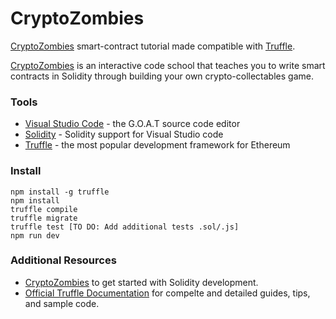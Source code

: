# CryptoZombies
[CryptoZombies](https://cryptozombies.io) smart-contract tutorial made compatible with [Truffle](http://truffleframework.com).

[CryptoZombies](https://cryptozombies.io) is an interactive code school that teaches you to write smart contracts in Solidity through building your own crypto-collectables game.

### Tools
* [Visual Studio Code](https://code.visualstudio.com/) - the G.O.A.T source code editor
* [Solidity](https://marketplace.visualstudio.com/items?itemName=JuanBlanco.solidity) - Solidity support for Visual Studio code
* [Truffle](https://truffleframework.com/) - the most popular development framework for Ethereum

### Install
```
npm install -g truffle
npm install
truffle compile
truffle migrate 
truffle test [TO DO: Add additional tests .sol/.js]
npm run dev 
```

### Additional Resources
* [CryptoZombies](https://cryptozombies.io) to get started with Solidity development.
* [Official Truffle Documentation](http://truffleframework.com/docs/) for compelte and detailed guides, tips, and sample code.
